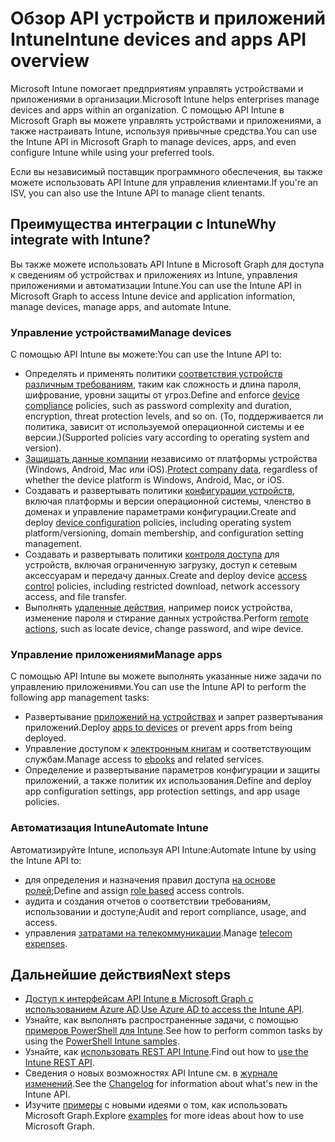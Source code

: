 # <a name="intune-devices-and-apps-api-overview"></a><span data-ttu-id="af7fa-101">Обзор API устройств и приложений Intune</span><span class="sxs-lookup"><span data-stu-id="af7fa-101">Intune devices and apps API overview</span></span>

<span data-ttu-id="af7fa-102">Microsoft Intune помогает предприятиям управлять устройствами и приложениями в организации.</span><span class="sxs-lookup"><span data-stu-id="af7fa-102">Microsoft Intune helps enterprises manage devices and apps within an organization.</span></span> <span data-ttu-id="af7fa-103">С помощью API Intune в Microsoft Graph вы можете управлять устройствами и приложениями, а также настраивать Intune, используя привычные средства.</span><span class="sxs-lookup"><span data-stu-id="af7fa-103">You can use the Intune API in Microsoft Graph to manage devices, apps, and even configure Intune while using your preferred tools.</span></span> 

<span data-ttu-id="af7fa-104">Если вы независимый поставщик программного обеспечения, вы также можете использовать API Intune для управления клиентами.</span><span class="sxs-lookup"><span data-stu-id="af7fa-104">If you're an ISV, you can also use the Intune API to manage client tenants.</span></span>

## <a name="why-integrate-with-intune"></a><span data-ttu-id="af7fa-105">Преимущества интеграции с Intune</span><span class="sxs-lookup"><span data-stu-id="af7fa-105">Why integrate with Intune?</span></span>

<span data-ttu-id="af7fa-106">Вы также можете использовать API Intune в Microsoft Graph для доступа к сведениям об устройствах и приложениях из Intune, управления приложениями и автоматизации Intune.</span><span class="sxs-lookup"><span data-stu-id="af7fa-106">You can use the Intune API in Microsoft Graph to access Intune device and application information, manage devices, manage apps, and automate Intune.</span></span>

### <a name="manage-devices"></a><span data-ttu-id="af7fa-107">Управление устройствами</span><span class="sxs-lookup"><span data-stu-id="af7fa-107">Manage devices</span></span>

<span data-ttu-id="af7fa-108">С помощью API Intune вы можете:</span><span class="sxs-lookup"><span data-stu-id="af7fa-108">You can use the Intune API to:</span></span>

- <span data-ttu-id="af7fa-109">Определять и применять политики [соответствия устройств различным требованиям](../api-reference/v1.0/resources/intune_deviceconfig_devicecomplianceactionitem.md), таким как сложность и длина пароля, шифрование, уровни защиты от угроз.</span><span class="sxs-lookup"><span data-stu-id="af7fa-109">Define and enforce [device compliance](../api-reference/v1.0/resources/intune_deviceconfig_devicecomplianceactionitem.md) policies, such as password complexity and duration, encryption, threat protection levels, and so on.</span></span>  <span data-ttu-id="af7fa-110">(То, поддерживается ли политика, зависит от используемой операционной системы и ее версии.)</span><span class="sxs-lookup"><span data-stu-id="af7fa-110">(Supported policies vary according to operating system and version).</span></span>
- <span data-ttu-id="af7fa-111">[Защищать данные компании](../api-reference/v1.0/resources/intune_mam_windowsinformationprotectionpolicy.md) независимо от платформы устройства (Windows, Android, Mac или iOS).</span><span class="sxs-lookup"><span data-stu-id="af7fa-111">[Protect company data](../api-reference/v1.0/resources/intune_mam_windowsinformationprotectionpolicy.md), regardless of whether the device platform is Windows, Android, Mac, or iOS.</span></span>
- <span data-ttu-id="af7fa-112">Создавать и развертывать политики [конфигурации устройств](../api-reference/v1.0/resources/intune_deviceconfig_deviceconfiguration.md), включая платформы и версии операционной системы, членство в доменах и управление параметрами конфигурации.</span><span class="sxs-lookup"><span data-stu-id="af7fa-112">Create and deploy [device configuration](../api-reference/v1.0/resources/intune_deviceconfig_deviceconfiguration.md) policies, including operating system platform/versioning, domain membership, and configuration setting management.</span></span>
- <span data-ttu-id="af7fa-113">Создавать и развертывать политики [контроля доступа](../api-reference/v1.0/resources/intune_onboarding_onpremisesconditionalaccesssettings.md) для устройств, включая ограниченную загрузку, доступ к сетевым аксессуарам и передачу данных.</span><span class="sxs-lookup"><span data-stu-id="af7fa-113">Create and deploy device [access control](../api-reference/v1.0/resources/intune_onboarding_onpremisesconditionalaccesssettings.md) policies, including restricted download, network accessory access, and file transfer.</span></span>
- <span data-ttu-id="af7fa-114">Выполнять [удаленные действия](../api-reference/v1.0/resources/intune_devices_manageddevice.md), например поиск устройства, изменение пароля и стирание данных устройства.</span><span class="sxs-lookup"><span data-stu-id="af7fa-114">Perform [remote actions](../api-reference/v1.0/resources/intune_devices_manageddevice.md), such as locate device, change password, and wipe device.</span></span>

### <a name="manage-apps"></a><span data-ttu-id="af7fa-115">Управление приложениями</span><span class="sxs-lookup"><span data-stu-id="af7fa-115">Manage apps</span></span> 

<span data-ttu-id="af7fa-116">С помощью API Intune вы можете выполнять указанные ниже задачи по управлению приложениями.</span><span class="sxs-lookup"><span data-stu-id="af7fa-116">You can use the Intune API to perform the following app management tasks:</span></span>

- <span data-ttu-id="af7fa-117">Развертывание [приложений на устройствах](../api-reference/v1.0/resources/intune_apps_mobileapp.md) и запрет развертывания приложений.</span><span class="sxs-lookup"><span data-stu-id="af7fa-117">Deploy [apps to devices](../api-reference/v1.0/resources/intune_apps_mobileapp.md) or prevent apps from being deployed.</span></span>
- <span data-ttu-id="af7fa-118">Управление доступом к [электронным книгам](../api-reference/v1.0/resources/intune_books_ebookinstallsummary.md) и соответствующим службам.</span><span class="sxs-lookup"><span data-stu-id="af7fa-118">Manage access to [ebooks](../api-reference/v1.0/resources/intune_books_ebookinstallsummary.md) and related services.</span></span>
- <span data-ttu-id="af7fa-119">Определение и развертывание параметров конфигурации и защиты приложений, а также политик их использования.</span><span class="sxs-lookup"><span data-stu-id="af7fa-119">Define and deploy app configuration settings, app protection settings, and app usage policies.</span></span>

### <a name="automate-intune"></a><span data-ttu-id="af7fa-120">Автоматизация Intune</span><span class="sxs-lookup"><span data-stu-id="af7fa-120">Automate Intune</span></span>

<span data-ttu-id="af7fa-121">Автоматизируйте Intune, используя API Intune:</span><span class="sxs-lookup"><span data-stu-id="af7fa-121">Automate Intune by using the Intune API to:</span></span>

- <span data-ttu-id="af7fa-122">для определения и назначения правил доступа [на основе ролей](../api-reference/v1.0/resources/intune_rbac_conceptual.md);</span><span class="sxs-lookup"><span data-stu-id="af7fa-122">Define and assign [role based](../api-reference/v1.0/resources/intune_rbac_conceptual.md) access controls.</span></span>
- <span data-ttu-id="af7fa-123">аудита и создания отчетов о соответствии требованиям, использовании и доступе;</span><span class="sxs-lookup"><span data-stu-id="af7fa-123">Audit and report compliance, usage, and access.</span></span>
- <span data-ttu-id="af7fa-124">управления [затратами на телекоммуникации](../api-reference/v1.0/resources/intune_tem_conceptual.md).</span><span class="sxs-lookup"><span data-stu-id="af7fa-124">Manage [telecom expenses](../api-reference/v1.0/resources/intune_tem_conceptual.md).</span></span>


## <a name="next-steps"></a><span data-ttu-id="af7fa-125">Дальнейшие действия</span><span class="sxs-lookup"><span data-stu-id="af7fa-125">Next steps</span></span>

- <span data-ttu-id="af7fa-126">[Доступ к интерфейсам API Intune в Microsoft Graph с использованием Azure AD](https://docs.microsoft.com/intune/intune-graph-apis).</span><span class="sxs-lookup"><span data-stu-id="af7fa-126">[Use Azure AD to access the Intune API](https://docs.microsoft.com/intune/intune-graph-apis).</span></span>
- <span data-ttu-id="af7fa-127">Узнайте, как выполнять распространенные задачи, с помощью [примеров PowerShell для Intune](https://github.com/microsoftgraph/powershell-intune-samples).</span><span class="sxs-lookup"><span data-stu-id="af7fa-127">See how to perform common tasks by using the [PowerShell Intune samples](https://github.com/microsoftgraph/powershell-intune-samples).</span></span>
- <span data-ttu-id="af7fa-128">Узнайте, как [использовать REST API Intune](https://developer.microsoft.com/ru-RU/graph/docs/api-reference/v1.0/resources/intune_graph_overview).</span><span class="sxs-lookup"><span data-stu-id="af7fa-128">Find out how to [use the Intune REST API](https://developer.microsoft.com/ru-RU/graph/docs/api-reference/v1.0/resources/intune_graph_overview).</span></span>
- <span data-ttu-id="af7fa-129">Сведения о новых возможностях API Intune см. в [журнале изменений](changelog.md).</span><span class="sxs-lookup"><span data-stu-id="af7fa-129">See the [Changelog](changelog.md) for information about what's new in the Intune API.</span></span>
- <span data-ttu-id="af7fa-130">Изучите [примеры](https://developer.microsoft.com/ru-RU/graph/graph/examples) с новыми идеями о том, как использовать Microsoft Graph.</span><span class="sxs-lookup"><span data-stu-id="af7fa-130">Explore [examples](https://developer.microsoft.com/ru-RU/graph/graph/examples) for more ideas about how to use Microsoft Graph.</span></span>

